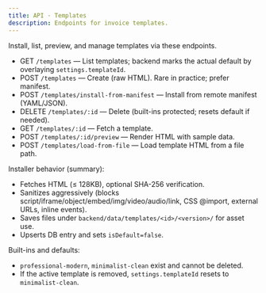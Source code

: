 ```yaml
---
title: API · Templates
description: Endpoints for invoice templates.
---
```


Install, list, preview, and manage templates via these endpoints.

- GET `/templates` — List templates; backend marks the actual default by overlaying `settings.templateId`.
- POST `/templates` — Create (raw HTML). Rare in practice; prefer manifest.
- POST `/templates/install-from-manifest` — Install from remote manifest (YAML/JSON).
- DELETE `/templates/:id` — Delete (built-ins protected; resets default if needed).
- GET `/templates/:id` — Fetch a template.
- POST `/templates/:id/preview` — Render HTML with sample data.
- POST `/templates/load-from-file` — Load template HTML from a file path.

Installer behavior (summary):
- Fetches HTML (≤ 128KB), optional SHA-256 verification.
- Sanitizes aggressively (blocks script/iframe/object/embed/img/video/audio/link, CSS @import, external URLs, inline events).
- Saves files under `backend/data/templates/<id>/<version>/` for asset use.
- Upserts DB entry and sets `isDefault=false`.

Built-ins and defaults:
- `professional-modern`, `minimalist-clean` exist and cannot be deleted.
- If the active template is removed, `settings.templateId` resets to `minimalist-clean`.
